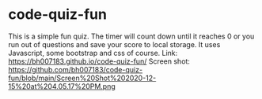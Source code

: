 # code-quiz-fun
This is a simple fun quiz. The timer will count down until it reaches 0 or you run out of questions and save your score to local storage. It uses Javascript, some bootstrap and css of course.
Link: https://bh007183.github.io/code-quiz-fun/
Screen shot: https://github.com/bh007183/code-quiz-fun/blob/main/Screen%20Shot%202020-12-15%20at%204.05.17%20PM.png
 
